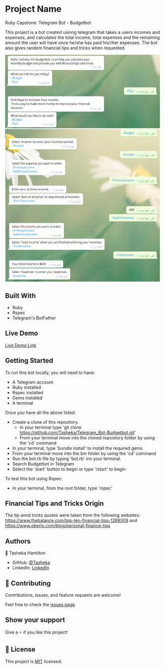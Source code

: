 # Project Name
Ruby Capstone: Telegram Bot - Budgetbot

This project is a bot created  usinng telegram that takes a users incomes and expenses, and calculates the total income, total expenses and the remaining amount the user will have once he/she has paid his//her expenses. The bot also gives random financial tips and tricks when requested.

![screenshot](assets/screenshot_tip.png)
![screenshot](assets/screenshot_budget.png)

## Built With

- Ruby
- Rspec
- Telegram's BotFather

## Live Demo

[Live Demo Link]()

## Getting Started

To run this bot locally, you will need to have:

- A Telegram account
- Ruby installed
- Rspec installed
- Gems installed
- A terminal

Once you have all the above listed:

- Create a clone of this repository. 
  - In your terminal type 'git clone https://github.com/Tasheka/Telegram_Bot-Budgetbot.git'
  - From your terminal move into the cloned repository folder by using the 'cd' command
- In your terminal, type 'bundle install' to  install the required gems 
- From your terminal move into the bin folder by using the 'cd' command
- Run the bot.rb file by typing 'bot.rb' inn your terminal.
- Search Budgetbot in Telegram
- Select the 'start' button to begin or type '/start' to begin

To test this bot using Rspec:

- In your terminal, from the root folder, type 'rspec'

## Financial Tips and Tricks Origin

The tip annd tricks quotes were taken from the following websites: https://www.thebalance.com/top-ten-financial-tips-1289309 and https://www.oberlo.com/blog/personal-finance-tips

## Authors

👤 Tasheka Hamilton

- GitHub: [@Tasheka](https://github.com/Tasheka)
- LinkedIn: [LinkedIn](https://www.linkedin.com/in/tasheka-hamilton-43532311b/)

## 🤝 Contributing

Contributions, issues, and feature requests are welcome!

Feel free to check the [issues page](https://github.com/Tasheka/Telegram_Bot-Budgetbot/issues).

## Show your support

Give a ⭐️ if you like this project!

## 📝 License

This project is [MIT](lic.url) licensed.
